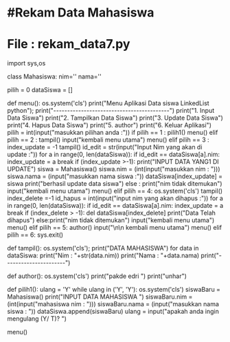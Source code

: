 # #Rekam Data Mahasiswa

# File : rekam_data7.py

import sys,os

class Mahasiswa:
    nim=''
    nama=''

pilih = 0
dataSiswa = []

def menu():
    os.system('cls')
    print("Menu Aplikasi Data siswa LinkedList python");
    print("------------------------------------------")
    print("1. Input Data Siswa")
    print("2. Tampilkan Data Siswa")
    print("3. Update Data Siswa")
    print("4. Hapus Data Siswa")
    print("5. author")
    print("6. Keluar Aplikasi")
    pilih = int(input("masukkan pilihan anda :"))
    if pilih == 1 :
        pilih1()
        menu()
    elif pilih == 2 :
        tampil()
        input("kembali menu utama")
        menu()
    elif pilih == 3 :
        index_update = -1
        tampil()
        id_edit = str(input("Input Nim yang akan di update :"))
        for a in range(0, len(dataSiswa)):
            if id_edit == dataSiswa[a].nim:
                index_update = a
                break
            if (index_update >-1):
                print("INPUT DATA YANG1 DI UPDATE")
                siswa = Mahasiswa()
                siswa.nim = (int(input("masukkan nim : ")))
                siswa.nama = (input("masukkan nama siswa :"))
                dataSiswa[index_update] = siswa
                print("berhasil update data siswa")
            else : print("nim tidak ditemukan")
            input("kembali menu utama")
            menu()
    elif pilih == 4:
        os.system('cls')
        tampil()
        index_delete =-1
        id_hapus = int(input("input nim yang akan dihapus :"))
        for a in range(0, len(dataSiswa)):
            if id_edit == dataSiswa[a].nim:
                index_update = a
                break
        if (index_delete > -1):
            del dataSiswa[index_delete]
            print("Data Telah dihapus")
        else:print("nim tidak ditemukan")
        input("kembali menu utama")
        menu()
    elif pilih == 5:
        author()
        input("\n\n kembali menu utama")
        menu()
    elif pilih == 6:
        sys.exit()

def tampil():
    os.system('cls');
    print("DATA MAHASISWA")
    for data in dataSiswa:
        print("Nim : "+str(data.nim))
        print("Nama : "+data.nama)
        print("----------------------")

def author():
    os.system('cls')
    print("pakde edri ")
    print("unhar")

def pilih1():
    ulang = 'Y'
    while ulang in ('Y', 'Y'):
        os.system('cls')
        siswaBaru = Mahasiswa()
        print("INPUT DATA MAHASISWA ")
        siswaBaru.nim = (int(input("mahasiswa nim : ")))
        siswaBaru.nama = (input("masukkan nama siswa : "))
        dataSiswa.append(siswaBaru)
        ulang = input("apakah anda ingin mengulang (Y/ T)? ")

menu()
